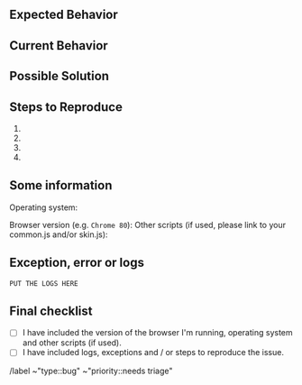 <!--- Provide a general summary of the issue in the Title above -->
<!--- IMPORTANT: If you want to upload images, please upload them to Gitlab or Imgur. -->

## Expected Behavior
<!--- Tell us what you expected to happen -->

## Current Behavior
<!--- Tell us what happens instead of the expected behavior -->

## Possible Solution
<!--- Not obligatory, but suggest a fix/reason for the bug -->
<!--- We'd rather you leave it blank then just say "fix it" -->

## Steps to Reproduce
<!--- Provide a link to a live example, or an unambiguous set of steps to -->
<!--- reproduce this bug. -->
1.
2.
3.
4.

## Some information
Operating system:
<!--- When in doubt, find your browser's About page or dialog. -->
Browser version (e.g. `Chrome 80`):
Other scripts (if used, please link to your common.js and/or skin.js):

## Exception, error or logs
<!--- Open your developer console and copy/paste the logs into here. -->
<!--- Chrome: Command+Option+J (Mac) or Control+Shift+J (Windows, Linux, Chrome OS) -->
<!--- Firefox: Ctrl+Shift+K (Command+Option+K on OS X) -->
```
PUT THE LOGS HERE
```

## Final checklist
- [ ] I have included the version of the browser I'm running, operating system and other scripts (if used).
- [ ] I have included logs, exceptions and / or steps to reproduce the issue.

<!--- ONLY CHANGE ABOVE THIS LINE!!! -->

/label ~"type::bug" ~"priority::needs triage"
